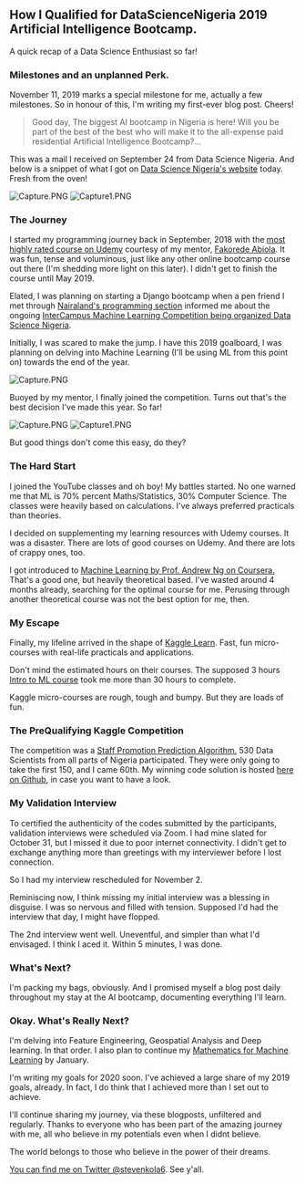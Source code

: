 ## How I Qualified for DataScienceNigeria 2019 Artificial Intelligence Bootcamp.

A quick recap of a Data Science Enthusiast so far!


### Milestones and an unplanned Perk.
November 11, 2019 marks a special milestone for me, actually a few milestones. So in honour of this, I'm writing my first-ever blog post. Cheers!

> Good day,
The biggest AI bootcamp in Nigeria is here! Will you be part of the best of the best who will make it to the all-expense paid residential Artificial Intelligence Bootcamp?...

This was a mail I received on September 24 from Data Science Nigeria. And below is a snippet of what I got on [Data Science Nigeria's website](https://www.datasciencenigeria.org/2019candidates/)  today. Fresh from the oven!

![Capture.PNG](https://cdn.hashnode.com/res/hashnode/image/upload/v1573309187862/OyYewdO9Q.png)
![Capture1.PNG](https://cdn.hashnode.com/res/hashnode/image/upload/v1573309202464/t2iO54tWK.png)

### The Journey
I started my programming journey back in September, 2018 with the  [most highly rated course on Udemy](https://www.udemy.com/course/the-modern-python3-bootcamp/) courtesy of my mentor,  [Fakorede Abiola](https://fabcodes.hashnode.dev/). It was fun, tense and voluminous, just like any other online bootcamp course out there (I'm shedding more light on this later). I didn't get to finish the course until May 2019.

Elated, I was planning on starting a Django bootcamp when a pen friend I met through  [Nairaland's programming section](nairaland.com/programming) informed me about the ongoing  [InterCampus Machine Learning Competition being organized Data Science Nigeria](https://www.datasciencenigeria.org/intercampus-machine-learning-competition-2019/).

Initially, I was scared to make the jump. I have this 2019 goalboard, I was planning on delving into Machine Learning (I'll be using ML from this point on) towards the end of the year.

![Capture.PNG](https://cdn.hashnode.com/res/hashnode/image/upload/v1573311252578/bzkTnKe5o.png)

Buoyed by my mentor, I finally joined the competition. Turns out that's the best decision I've made this year. So far!

![Capture.PNG](https://cdn.hashnode.com/res/hashnode/image/upload/v1573309758825/QSbGuEgb3.png)
![Capture1.PNG](https://cdn.hashnode.com/res/hashnode/image/upload/v1573309768303/v1yTrHOX4.png)

But good things don't come this easy, do they?

### The Hard Start

I joined the YouTube classes and oh boy! My battles started.
No one warned me that ML is 70% percent Maths/Statistics, 30% Computer Science. The classes were heavily based on calculations. I've always preferred practicals than theories.

I decided on supplementing my learning resources with Udemy courses. It was a disaster. There are lots of good courses on Udemy. And there are lots of crappy ones, too. 

I got introduced to [Machine Learning by Prof. Andrew Ng on Coursera.](https://www.coursera.org/learn/machine-learning/home/welcome)
That's a good one, but heavily theoretical based. I've wasted around 4 months already, searching for the optimal course for me. Perusing through another theoretical course was not the best option for me, then.

### My Escape

Finally, my lifeline arrived in the shape of  [Kaggle Learn](https://www.kaggle.com/learn/overview). Fast, fun micro-courses with real-life practicals and applications. 

Don't mind the estimated hours on their courses. The supposed 3 hours [Intro to ML course](https://www.kaggle.com/learn/intro-to-machine-learning) took me more than 30 hours to complete. 

Kaggle micro-courses are rough, tough and bumpy. But they are loads of fun.

### The PreQualifying Kaggle Competition

The competition was a [Staff Promotion Prediction Algorithm.](https://www.kaggle.com/c/intercampusai2019)  530 Data Scientists from all parts of Nigeria participated. They were only going to take the first 150, and I came 60th. My winning code solution is hosted  [here on Github](https://github.com/SteveKola/Staff_Promotion_Prediction_Algorithm-Data_Science_Nigeria_Kaggle_Competition/tree/master), in case you want to have a look. 

### My Validation Interview

To certified the authenticity of the codes submitted by the participants, validation interviews were scheduled via Zoom. I had mine slated for October 31, but I missed it due to poor internet connectivity. I didn't get to exchange anything more than greetings with my interviewer before I lost connection. 

So I had my interview rescheduled for November 2.

Reminiscing now, I think missing my initial interview was a blessing in disguise. I was so nervous and filled with tension. Supposed I'd had the interview that day, I might have flopped.

The 2nd interview went well. Uneventful, and simpler than what I'd envisaged. I think I aced it. Within 5 minutes, I was done.

### What's Next?

I'm packing my bags, obviously. And I promised myself a blog post daily throughout my stay at the AI bootcamp,  documenting everything I'll learn.

### Okay. What's Really Next?

I'm delving into Feature Engineering, Geospatial Analysis and Deep learning. In that order.
I also plan to continue my [Mathematics for Machine Learning](https://www.coursera.org/learn/multivariate-calculus-machine-learning/home/welcome) by January. 

I'm writing my goals for 2020 soon. I've achieved a large share of my 2019 goals, already. In fact, I do think that I achieved more than I set out to achieve.

I'll continue sharing my journey, via these blogposts, unfiltered and regularly. Thanks to everyone who has been part of the amazing journey with me, all who believe in my potentials even when I didnt believe.

The world belongs to those who believe in the power of their dreams.

 [You can find me on Twitter @stevenkola6](https://twitter.com/Stevenkola6). See y'all.